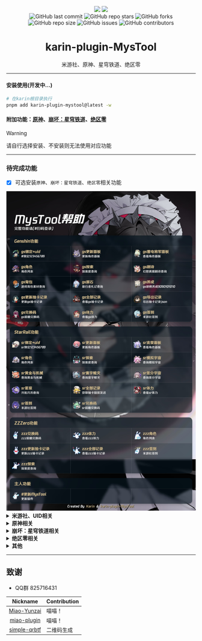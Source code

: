 <p align="center">
  <img src="/resources/images/other/摸.png" height="60">
  <img src="/resources/images/other/鱼.gif" height="60">
  <br>
  <a href="https://github.com/babanbang/karin-plugin-MysTool/commits/main" style="text-decoration: none;">
    <img alt="GitHub last commit" src="https://img.shields.io/github/last-commit/babanbang/karin-plugin-MysTool?color=%23114514&style=flat-square">
  </a>
  <a href="https://github.com/babanbang/karin-plugin-MysTool/stargazers" style="text-decoration: none;">
    <img alt="GitHub repo stars" src="https://img.shields.io/github/stars/babanbang/karin-plugin-MysTool?color=%23aa4499&style=flat-square">
  </a>
  <a href="https://github.com/babanbang/karin-plugin-MysTool/forks" style="text-decoration: none;">
    <img alt="GitHub forks" src="https://img.shields.io/github/forks/babanbang/karin-plugin-MysTool?color=%23456789&style=flat-square">
  </a>
  <br>
  <a href="https://github.com/babanbang/karin-plugin-MysTool" style="text-decoration: none;">
    <img alt="GitHub repo size" src="https://img.shields.io/github/repo-size/babanbang/karin-plugin-MysTool?style=flat-square">
  </a>
  <a href="https://github.com/babanbang/karin-plugin-MysTool/issues" style="text-decoration: none;">
    <img alt="GitHub issues" src="https://img.shields.io/github/issues/babanbang/karin-plugin-MysTool?style=flat-square">
  </a>
  <a href="https://github.com/babanbang/karin-plugin-MysTool/graphs/contributors" style="text-decoration: none;">
    <img alt="GitHub contributors" src="https://img.shields.io/github/contributors/babanbang/karin-plugin-MysTool?color=%23c0c0c0&style=flat-square">
  </a>
</p>

<h1 align="center">karin-plugin-MysTool</h1>
<p align="center">米游社、原神、星穹铁道、绝区零</p>

---

#### 安装使用(开发中...)
```bash
# 在karin根目录执行
pnpm add karin-plugin-mystool@latest -w
```

#### 附加功能：[原神](../../../Genshin)、[崩坏：星穹铁道](../../../StarRail)、[绝区零](../../../ZZZero)
> [!WARNING]
>请自行选择安装、不安装则无法使用对应功能

---
### 待完成功能
- [x] 可选安装`原神`、`崩坏：星穹铁道`、`绝区零`相关功能

<img src="/resources/images/other/help.jpg">

<details><summary><b>米游社、UID相关</b></summary>

- [x] 绑定、删除、查看游戏UID
- [x] 绑定、删除、查看cookie、stoken
- [x] **扫码登录（推荐）**
- [ ] 账号密码登录
</details>

<details><summary><b>原神相关</b></summary>

- [x] 前瞻兑换码
- [x] 探索查询
- [x] 角色列表查询
- [ ] 深渊查询
- [x] 幻想真镜剧诗查询
- [ ] 七圣召唤查询
- [x] 体力查询
- [x] 游戏背包素材查询
- [x] 旅行者札记查询
- [x] 角色养成计算查询
- [x] 角色面板更新、查询
- [x] 祈愿记录更新、查询、导出
</details>

<details><summary><b>崩坏：星穹铁道相关</b></summary>

- [x] 前瞻兑换码
- [x] 探索查询
- [x] 角色列表查询
- [ ] 混沌回忆查询
- [x] 模拟宇宙、寰宇蝗灾、黄金与机械、差分宇宙查询
- [ ] 体力查询
- [x] 开拓月历查询
- [ ] 角色养成计算查询
- [x] 角色面板更新、查询
- [x] 祈愿记录更新、查询、导出(支持使用链接更新)
</details>

<details><summary><b>绝区零相关</b></summary>

- [x] 前瞻兑换码
- [x] 电量查询
- [x] 角色列表查询
- [ ] 式舆防卫战查询
- [x] 角色面板更新、查询
- [x] 祈愿记录更新、查询、导出
</details>

<details><summary><b>其他</b></summary>

- [x] 使用[wkhtmltoimage](https://wkhtmltopdf.org/)截图(由于坤术原因部分图片不支持使用，暂时没有安装教程、windows直接下载exe即可、ubuntu使用apt安装)，建议优先使用[karin-puppeteer](https://github.com/KarinJS/karin-puppeteer)
- [x] 1034、10035、签到(额外安装[插件](../../../MysSign)提供功能)
</details>

---
## 致谢
* QQ群 825716431

|Nickname|Contribution|
|:------:|------------|
|[Miao-Yunzai](https://gitee.com/yoimiya-kokomi/Miao-Yunzai)|喵喵！|
|[miao-plugin](https://gitee.com/yoimiya-kokomi/miao-plugin)|喵喵！|
|[simple-qrbtf](https://github.com/StringKe/simple-qrbtf)|二维码生成|
